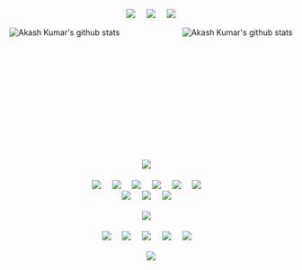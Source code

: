 
<p align="center">
  <a target="_blank"href="https://www.linkedin.com/in/akash-kumar916/"><img src="https://img.shields.io/badge/linkedin-%230077B5.svg?&style=for-the-badge&logo=linkedin&logoColor=white" /></a>&nbsp;&nbsp;&nbsp;&nbsp;
  <a target="_blank"href="https://github.com/akashkumar916"><img src="https://img.shields.io/badge/Akash %20Kumar-Welcomes%20You-007afb?style=for-the-badge&logo=hackaday" /></a>&nbsp;&nbsp;&nbsp;&nbsp;
<a href="mailto:ak8427916@gmail.com?subject=Hello%20Akash,%20From%20Github"><img src="https://img.shields.io/badge/gmail-%23D14836.svg?&style=for-the-badge&logo=gmail&logoColor=white" /></a>
</p>
<p>
   <img align="left" src="https://github-readme-stats.vercel.app/api?username=akashkumar916&theme=radical&show_icons=true&count_private=true&title_color=fff&icon_color=79ff97&text_color=9f9f9f&bg_color=151515&line_height=33&hide_rank=true" alt="Akash Kumar's github stats"/>
  
   <img align="right" src="https://github-readme-stats.vercel.app/api/top-langs/?username=akashkumar916&hide=html&show_icons=true&theme=tokyonight&title_color=fff&icon_color=79ff97&text_color=9f9f9f&bg_color=151515" alt="Akash Kumar's github stats"/>
</p>
<br />
<br />
<br />
<br />
<br />
<br />
<br />
<br />
<br />
<br />
<br />
<br />
<br />

<p align="center">
  <img src="https://img.shields.io/badge/-SKILLS-green?style=for-the-badge&logo=shikimori" />&nbsp;&nbsp;&nbsp;&nbsp;
  <br/>
  <br/>
  <img src="https://img.shields.io/badge/-C++-blue?style=for-the-badge&logo=c" />&nbsp;&nbsp;&nbsp;&nbsp;
  <img src="https://img.shields.io/badge/-Java-black?style=for-the-badge&logo=java" />&nbsp;&nbsp;&nbsp;&nbsp;
  <img src="https://img.shields.io/badge/-Python-black?style=for-the-badge&logo=Python" />&nbsp;&nbsp;&nbsp;&nbsp;
  <img src="https://img.shields.io/badge/-JavaScript-black?style=for-the-badge&logo=javascript" />&nbsp;&nbsp;&nbsp;&nbsp;
   <img src="https://img.shields.io/badge/-PHP-black?style=for-the-badge&logo=php" />&nbsp;&nbsp;&nbsp;&nbsp;
  <img src="https://img.shields.io/badge/-SQL-informational?style=for-the-badge&logo=mysql&logoColor=ff0000" />&nbsp;&nbsp;&nbsp;&nbsp;
<br/>
  <img src="https://img.shields.io/badge/-DSA-black?style=for-the-badge&logo=ds-automobiles&logoColor=007afb" />&nbsp;&nbsp;&nbsp;&nbsp;
   <img src="https://img.shields.io/badge/-Machine learning-black?style=for-the-badge" />&nbsp;&nbsp;&nbsp;&nbsp;
   <img src="https://img.shields.io/badge/-Web Development-black?style=for-the-badge" />&nbsp;&nbsp;&nbsp;&nbsp;
  <br/>
  <br/>
   <img src="https://img.shields.io/badge/-Profiles Link-informational?style=for-the-badge&logo=peertube" />&nbsp;&nbsp;&nbsp;&nbsp;
  <br/>
  <br/>
   <a target="_blank"href="https://www.hackerrank.com/Jacckash_Akash/"><img src="https://img.shields.io/badge/Hackerrank-green?style=for-the-badge&logo=hackerrank&logoColor=white" /></a>&nbsp;&nbsp;&nbsp;&nbsp;
   <a target="_blank"href="https://www.hackerearth.com/@akash1043"><img src="https://img.shields.io/badge/HackerEarth-black?style=for-the-badge&logo=hackerearth&logoColor=white" /></a>&nbsp;&nbsp;&nbsp;&nbsp;
   <a target="_blank"href="https://leetcode.com/akash_kumar916/"> <img src="https://img.shields.io/badge/Leetcode-black?style=for-the-badge&logo=Leetcode&logoColor=white" /></a>&nbsp;&nbsp;&nbsp;&nbsp;
   <a target="_blank"href="https://www.codechef.com/users/jacckashakashk"> <img src="https://img.shields.io/badge/Codechef-black?style=for-the-badge&logo=Codechef&logoColor=white" /></a>&nbsp;&nbsp;&nbsp;&nbsp;
     <a target="_blank"href="https://www.kaggle.com/jacckashakash"> <img src="https://img.shields.io/badge/Kaggle-green?style=for-the-badge&logo=Kaggle&logoColor=white" /></a>&nbsp;&nbsp;&nbsp;&nbsp;
  <br/>
  <br/>
  <img src="https://visitor-badge.laobi.icu/badge?page_id=akashkumar916.akashkumar916" />

</p>


 
